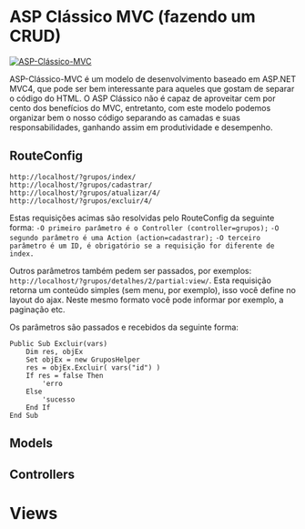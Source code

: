 # ASP Clássico MVC (fazendo um CRUD)

[![ASP-Clássico-MVC](http://pilaronline.net/namiinfo/wp-content/uploads/2012/01/logo_asp.png)](http://pilaronline.net/namiinfo/wp-content/uploads/2012/01/logo_asp.png)

ASP-Clássico-MVC é um modelo de desenvolvimento baseado em ASP.NET MVC4, que pode ser bem interessante para aqueles que gostam de separar o código do HTML.
O ASP Clássico não é capaz de aproveitar cem por cento dos benefícios do MVC, entretanto, com este modelo podemos organizar bem o nosso código separando as camadas e suas responsabilidades, ganhando assim em produtividade e desempenho.


## RouteConfig
```
http://localhost/?grupos/index/
http://localhost/?grupos/cadastrar/
http://localhost/?grupos/atualizar/4/
http://localhost/?grupos/excluir/4/

```
Estas requisições acimas são resolvidas pelo RouteConfig da seguinte forma:
`-O primeiro parâmetro é o Controller (controller=grupos);`
`-O segundo parâmetro é uma Action (action=cadastrar);`
`-O terceiro parâmetro é um ID, é obrigatório se a requisição for diferente de index.`

Outros parâmetros também pedem ser passados, por exemplos:
`http://localhost/?grupos/detalhes/2/partial:view/`.
Esta requisição retorna um conteúdo simples (sem menu, por exemplo), isso você define no layout do 
ajax. Neste mesmo formato você pode informar por exemplo, a paginação etc.

Os parâmetros são passados e recebidos da seguinte forma:

```
Public Sub Excluir(vars)
    Dim res, objEx
    Set objEx = new GruposHelper
    res = objEx.Excluir( vars("id") )
    If res = false Then
        'erro
    Else
        'sucesso
    End If
End Sub
```





## Models




## Controllers


# Views

